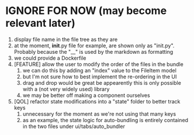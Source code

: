 # IGNORE FOR NOW (may become relevant later)
1. display file name in the file tree as they are
  1. at the moment, __init__.py file for example, are shown only as "init.py". Probably because the "__" is used by the markdown as formatting
2. we could provide a Dockerfile
3. [FEATURE] allow the user to modify the order of the files in the bundle
   1. we can do this by adding an "index" value to the FileItem model
   2. but I'm not sure how to best implement the re-ordering in the UI 
   3. drag and drop would be great be appearently this is only possible with a (not very widely used) library
   4. we may be better off making a component ourselves
4. [QOL] refactor state modifications into a "state" folder to better track keys
   1. unnecessary for the moment as we're not using that many keys
   2. as an example, the state logic for auto-bundling is entirely contained in the two files under ui/tabs/auto_bundler
